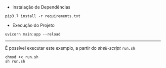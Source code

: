 - Instalação de Dependências
```shell script
pip3.7 install -r requirements.txt
```

- Execução do Projeto
```shell script
uvicorn main:app --reload
```

---

É possível executar este exemplo, a partir do _shell-script_ `run.sh`

```shell script
chmod +x run.sh
sh run.sh
```